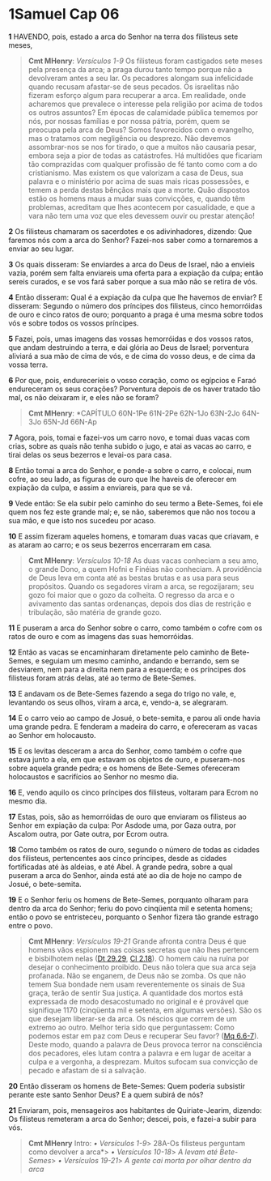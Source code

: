 # 1Samuel Cap 06

**1** 	HAVENDO, pois, estado a arca do Senhor na terra dos filisteus sete meses,

> **Cmt MHenry**: *Versículos 1-9* Os filisteus foram castigados sete meses pela presença da arca; a praga durou tanto tempo porque não a devolveram antes a seu lar. Os pecadores alongam sua infelicidade quando recusam afastar-se de seus pecados. Os israelitas não fizeram esforço algum para recuperar a arca. Em realidade, onde acharemos que prevalece o interesse pela religião por acima de todos os outros assuntos? Em épocas de calamidade pública tememos por nós, por nossas famílias e por nossa pátria, porém, quem se preocupa pela arca de Deus? Somos favorecidos com o evangelho, mas o tratamos com negligência ou desprezo. Não devemos assombrar-nos se nos for tirado, o que a muitos não causaria pesar, embora seja a pior de todas as catástrofes. Há multidões que ficariam tão comprazidas com qualquer profissão de fé tanto como com a do cristianismo. Mas existem os que valorizam a casa de Deus, sua palavra e o ministério por acima de suas mais ricas possessões, e temem a perda destas bênçãos mais que a morte. Quão dispostos estão os homens maus a mudar suas convicções, e, quando têm problemas, acreditam que lhes acontecem por casualidade, e que a vara não tem uma voz que eles devessem ouvir ou prestar atenção!

**2** 	Os filisteus chamaram os sacerdotes e os adivinhadores, dizendo: Que faremos nós com a arca do Senhor? Fazei-nos saber como a tornaremos a enviar ao seu lugar.

**3** 	Os quais disseram: Se enviardes a arca do Deus de Israel, não a envieis vazia, porém sem falta enviareis uma oferta para a expiação da culpa; então sereis curados, e se vos fará saber porque a sua mão não se retira de vós.

**4** 	Então disseram: Qual é a expiação da culpa que lhe havemos de enviar? E disseram: Segundo o número dos príncipes dos filisteus, cinco hemorróidas de ouro e cinco ratos de ouro; porquanto a praga é uma mesma sobre todos vós e sobre todos os vossos príncipes.

**5** 	Fazei, pois, umas imagens das vossas hemorróidas e dos vossos ratos, que andam destruindo a terra, e dai glória ao Deus de Israel; porventura aliviará a sua mão de cima de vós, e de cima do vosso deus, e de cima da vossa terra.

**6** 	Por que, pois, endureceríeis o vosso coração, como os egípcios e Faraó endureceram os seus corações? Porventura depois de os haver tratado tão mal, os não deixaram ir, e eles não se foram?

> **Cmt MHenry**: *CAPÍTULO 60N-1Pe 61N-2Pe 62N-1Jo 63N-2Jo 64N-3Jo 65N-Jd 66N-Ap

**7** 	Agora, pois, tomai e fazei-vos um carro novo, e tomai duas vacas com crias, sobre as quais não tenha subido o jugo, e atai as vacas ao carro, e tirai delas os seus bezerros e levai-os para casa.

**8** 	Então tomai a arca do Senhor, e ponde-a sobre o carro, e colocai, num cofre, ao seu lado, as figuras de ouro que lhe haveis de oferecer em expiação da culpa, e assim a enviareis, para que se vá.

**9** 	Vede então: Se ela subir pelo caminho do seu termo a Bete-Semes, foi ele quem nos fez este grande mal; e, se não, saberemos que não nos tocou a sua mão, e que isto nos sucedeu por acaso.

**10** 	E assim fizeram aqueles homens, e tomaram duas vacas que criavam, e as ataram ao carro; e os seus bezerros encerraram em casa.

> **Cmt MHenry**: *Versículos 10-18* As duas vacas conheciam a seu amo, o grande Dono, a quem Hofni e Finéias não conheciam. A providência de Deus leva em conta até as bestas brutas e as usa para seus propósitos. Quando os segadores viram a arca, se regozijaram; seu gozo foi maior que o gozo da colheita. O regresso da arca e o avivamento das santas ordenanças, depois dos dias de restrição e tribulação, são matéria de grande gozo.

**11** 	E puseram a arca do Senhor sobre o carro, como também o cofre com os ratos de ouro e com as imagens das suas hemorróidas.

**12** 	Então as vacas se encaminharam diretamente pelo caminho de Bete-Semes, e seguiam um mesmo caminho, andando e berrando, sem se desviarem, nem para a direita nem para a esquerda; e os príncipes dos filisteus foram atrás delas, até ao termo de Bete-Semes.

**13** 	E andavam os de Bete-Semes fazendo a sega do trigo no vale, e, levantando os seus olhos, viram a arca, e, vendo-a, se alegraram.

**14** 	E o carro veio ao campo de Josué, o bete-semita, e parou ali onde havia uma grande pedra. E fenderam a madeira do carro, e ofereceram as vacas ao Senhor em holocausto.

**15** 	E os levitas desceram a arca do Senhor, como também o cofre que estava junto a ela, em que estavam os objetos de ouro, e puseram-nos sobre aquela grande pedra; e os homens de Bete-Semes ofereceram holocaustos e sacrifícios ao Senhor no mesmo dia.

**16** 	E, vendo aquilo os cinco príncipes dos filisteus, voltaram para Ecrom no mesmo dia.

**17** 	Estas, pois, são as hemorróidas de ouro que enviaram os filisteus ao Senhor em expiação da culpa: Por Asdode uma, por Gaza outra, por Ascalom outra, por Gate outra, por Ecrom outra.

**18** 	Como também os ratos de ouro, segundo o número de todas as cidades dos filisteus, pertencentes aos cinco príncipes, desde as cidades fortificadas até às aldeias, e até Abel. A grande pedra, sobre a qual puseram a arca do Senhor, ainda está até ao dia de hoje no campo de Josué, o bete-semita.

**19** 	E o Senhor feriu os homens de Bete-Semes, porquanto olharam para dentro da arca do Senhor; feriu do povo cinqüenta mil e setenta homens; então o povo se entristeceu, porquanto o Senhor fizera tão grande estrago entre o povo.

> **Cmt MHenry**: *Versículos 19-21* Grande afronta contra Deus é que homens vãos espionem nas coisas secretas que não lhes pertencem e bisbilhotem nelas ([Dt 29.29](../05A-Dt/29.md#29), [Cl 2.18](../51N-Cl/02.md#18)). O homem caiu na ruína por desejar o conhecimento proibido. Deus não tolera que sua arca seja profanada. Não se enganem, de Deus não se zomba. Os que não temem Sua bondade nem usam reverentemente os sinais de Sua graça, terão de sentir Sua justiça. A quantidade dos mortos está expressada de modo desacostumado no original e é provável que signifique 1170 (cinqüenta mil e setenta, em algumas versões). São os que desejam liberar-se da arca. Os néscios que correm de um extremo ao outro. Melhor teria sido que perguntassem: Como podemos estar em paz com Deus e recuperar Seu favor? ([Mq 6.6-7](../33A-Mq/06.md#6)). Deste modo, quando a palavra de Deus provoca terror na consciência dos pecadores, eles lutam contra a palavra e em lugar de aceitar a culpa e a vergonha, a desprezam. Muitos sufocam sua convicção de pecado e afastam de si a salvação.

**20** 	Então disseram os homens de Bete-Semes: Quem poderia subsistir perante este santo Senhor Deus? E a quem subirá de nós?

**21** 	Enviaram, pois, mensageiros aos habitantes de Quiriate-Jearim, dizendo: Os filisteus remeteram a arca do Senhor; descei, pois, e fazei-a subir para vós.


> **Cmt MHenry** Intro: *• Versículos 1-9*> 28A-Os filisteus perguntam como devolver a arca*> *• Versículos 10-18*> *A levam até Bete-Semes*> *• Versículos 19-21*> *A gente cai morta por olhar dentro da arca*